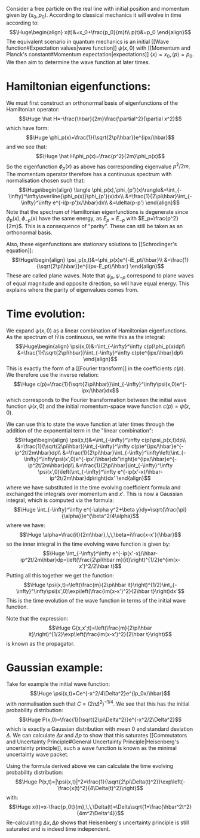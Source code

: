 
Consider a free particle on the real line with initial position and momentum given by $(x_0,p_0)$. According to classical mechanics it will evolve in time according to:$$\Huge\begin{align}
x(t)&=x_0+\frac{p_0}{m}t\\
p(t)&=p_0
\end{align}$$
The equivalent scenario in quantum mechanics is an initial [[Wave function#Expectation values|wave function]] $\psi(x,0)$ with [[Momentum and Planck's constant#Momentum expectation|expectations]] $\langle x\rangle=x_0,\langle p\rangle=p_0$. We then aim to determine the wave function at later times.

# Hamiltonian eigenfunctions:

We must first construct an orthonormal basis of eigenfunctions of the Hamiltonian operator:$$\Huge \hat H=-\frac{\hbar}{2m}\frac{\partial^2}{\partial x^2}$$which have form:$$\Huge \phi_p(x)=\frac{1}{\sqrt{2\pi\hbar}}e^{ipx/\hbar}$$and we see that:$$\Huge \hat H\phi_p(x)=\frac{p^2}{2m}\phi_p(x)$$So the eigenfunction $\phi_p(x)$ as above has corresponding eigenvalue $p^2/2m$. The momentum operator therefore has a continuous spectrum with normalisation chosen such that:$$\Huge\begin{align}
\langle \phi_p(x),\phi_{p'}(x)\rangle&=\int_{-\infty}^\infty\overline{\phi_p(x)}\phi_{p'}(x)dx\\
&=\frac{1}{2\pi\hbar}\int_{-\infty}^\infty e^{-i(p-p')x/\hbar}dx\\
&=\delta(p-p')
\end{align}$$
Note that the spectrum of Hamiltonian eigenfunctions is degenerate since $\phi_p(x),\phi_{-p}(x)$ have the same energy, as $E_p=E_{-p}$ with $E_p=\frac{p^2}{2m}$. This is a consequence of "parity". These can still be taken as an orthonormal basis.

Also, these eigenfunctions are stationary solutions to [[Schrodinger's equation]]:$$\Huge\begin{align}
\psi_p(x,t)&=\phi_p(x)e^{-iE_pt/\hbar}\\
&=\frac{1}{\sqrt{2\pi\hbar}}e^{i(px-E_pt)/\hbar}
\end{align}$$These are called plane waves. Note that $\psi_p,\psi_{-p}$ correspond to plane waves of equal magnitude and opposite direction, so will have equal energy. This explains where the parity of eigenvalues comes from.

# Time evolution:

We expand $\psi(x,0)$ as a linear combination of Hamiltonian eigenfunctions. As the spectrum of $\hat H$ is continuous, we write this as the integral:$$\Huge\begin{align}
\psi(x,0)&=\int_{-\infty}^\infty c(p)\phi_p(x)dp\\
&=\frac{1}{\sqrt{2\pi\hbar}}\int_{-\infty}^\infty c(p)e^{ipx/\hbar}dp\\
\end{align}$$This is exactly the form of a [[Fourier transform]] in the coefficients $c(p)$. We therefore use the inverse relation:$$\Huge c(p)=\frac{1}{\sqrt{2\pi\hbar}}\int_{-\infty}^\infty\psi(x,0)e^{-ipx/\hbar}dx$$which corresponds to the Fourier transformation between the initial wave function $\psi(x,0)$ and the initial momentum-space wave function $c(p)=\tilde\psi(x,0)$.

We can use this to state the wave function at later times through the addition of the exponential term in the "linear combination":$$\Huge\begin{align}
\psi(x,t)&=\int_{-\infty}^\infty c(p)\psi_p(x,t)dp\\
&=\frac{1}{\sqrt{2\pi\hbar}}\int_{-\infty}^\infty c(p)e^{ipx/\hbar}e^{-ip^2t/2m\hbar}dp\\
&=\frac{1}{2\pi\hbar}\int_{-\infty}^\infty\left(\int_{-\infty}^\infty\psi(x',0)e^{-ipx'/\hbar}dx'\right)e^{ipx/\hbar}e^{-ip^2t/2m\hbar}dp\\
&=\frac{1}{2\pi\hbar}\int_{-\infty}^\infty \psi(x',0)\left(\int_{-\infty}^\infty e^{-ip(x'-x)/\hbar-ip^2t/2m\hbar}dp\right)dx'
\end{align}$$where we have substituted in the time evolving coefficient formula and exchanged the integrals over momentum and $x'$. This is now a Gaussian integral, which is computed via the formula:$$\Huge \int_{-\infty}^\infty e^{-\alpha y^2+\beta y}dy=\sqrt{\frac{\pi}{\alpha}}e^{\beta^2/4\alpha}$$where we have:$$\Huge \alpha=\frac{it}{2m\hbar},\,\,\beta=i\frac{x-x'}{\hbar}$$so the inner integral in the time evolving wave function is given by:$$\Huge \int_{-\infty}^\infty e^{-ip(x'-x)/\hbar-ip^2t/2m\hbar}dp=\left(\frac{2\pi\hbar m}{it}\right)^{1/2}e^{im(x-x')^2/2\hbar t}$$
Putting all this together we get the function:$$\Huge \psi(x,t)=\left(\frac{m}{2\pi\hbar it}\right)^{1/2}\int_{-\infty}^\infty\psi(x',0)\exp\left(\frac{im(x-x')^2}{2\hbar t}\right)dx'$$This is the time evolution of the wave function in terms of the initial wave function.

Note that the expression:$$\Huge G(x,x';t)=\left(\frac{m}{2\pi\hbar it}\right)^{1/2}\exp\left(\frac{im(x-x')^2}{2\hbar t}\right)$$is known as the propagator.

# Gaussian example:

Take for example the initial wave function:$$\Huge \psi(x,t)=Ce^{-x^2/4\Delta^2}e^{ip_0x/\hbar}$$with normalisation such that $C=(2\pi\Delta^2)^{-1/4}$. We see that this has the initial probability distribution:$$\Huge P(x,0)=\frac{1}{\sqrt{2\pi\Delta^2}}e^{-x^2/2\Delta^2}$$which is exactly a Gaussian distribution with mean $0$ and standard deviation $\Delta$. We can calculate $\Delta x$ and $\Delta p$ to show that this saturates [[Commutators and Uncertainty Principle#General Uncertainty Principle|Heisenberg's uncertainty principle]], such a wave function is known as the minimal uncertainty wave packet. 

Using the formula derived above we can calculate the time evolving probability distribution:$$\Huge P(x,t)=|\psi(x,t)|^2=\frac{1}{\sqrt{2\pi\Delta(t)^2}}\exp\left(-\frac{x(t)^2}{4\Delta(t)^2}\right)$$with:$$\Huge x(t)=x-\frac{p_0t}{m},\,\,\Delta(t)=\Delta\sqrt{1+\frac{\hbar^2t^2}{4m^2\Delta^4}}$$
Re-calculating $\Delta x,\Delta p$ shows that Heisenberg's uncertainty principle is still saturated and is indeed time independent.